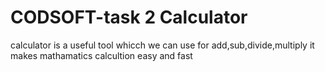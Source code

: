 # CODSOFT-task 2 Calculator
 calculator is a useful tool whicch we can use for add,sub,divide,multiply it makes mathamatics calcultion easy and fast
 
